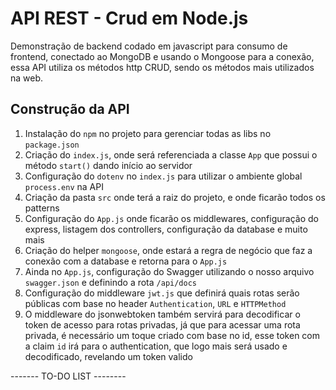 # API REST - Crud em Node.js

Demonstração de backend codado em javascript para consumo de frontend, conectado ao MongoDB e usando o Mongoose para a conexão, essa API utiliza os métodos http CRUD, sendo os métodos mais utilizados na web.

## Construção da API

1. Instalação do `npm` no projeto para gerenciar todas as libs no `package.json`
1. Criação do `index.js`, onde será referenciada a classe `App` que possui o método `start()` dando início ao servidor
1. Configuração do `dotenv` no `index.js` para utilizar o ambiente global `process.env` na API
1. Criação da pasta `src` onde terá a raiz do projeto, e onde ficarão todos os patterns
1. Configuração do `App.js` onde ficarão os middlewares, configuração do express, listagem dos controllers, configuração da database e muito mais
1. Criação do helper `mongoose`, onde estará a regra de negócio que faz a conexão com a database e retorna para o `App.js`
1. Ainda no `App.js`, configuração do Swagger utilizando o nosso arquivo `swagger.json` e definindo a rota `/api/docs`
1. Configuração do middleware `jwt.js` que definirá quais rotas serão públicas com base no header `Authentication`, `URL` e `HTTPMethod`
1. O middleware do jsonwebtoken também servirá para decodificar o token de acesso para rotas privadas, já que para acessar uma rota privada, é necessário um toque criado com base no id, esse token com a claim `id` irá para o authentication, que logo mais será usado e decodificado, revelando um token valido

------- TO-DO LIST --------
